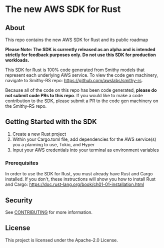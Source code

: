 # The new AWS SDK for Rust 

## About

This repo contains the new AWS SDK for Rust and its public roadmap

**Please Note: The SDK is currently released as an alpha and is intended strictly for feedback purposes only. Do not use this SDK for production workloads.**

This SDK for Rust is 100% code generated from Smithy models that represent each underlying AWS service. To view the code gen machinery, navigate to Smithy-RS repo: https://github.com/awslabs/smithy-rs. 

Because all of the code on this repo has been code generated, **please do not submit code PRs to this repo**. If you would like to make a code contribution to the SDK, please submit a PR to the code gen machinery on the Smithy-RS repo.

## Getting Started with the SDK

1. Create a new Rust project 
2. Within your Cargo.toml file, add dependencies for the AWS service(s) you a planning to use, Tokio, and Hyper
3. Input your AWS credentials into your terminal as environment variables

### Prerequisites

In order to use the SDK for Rust, you must already have Rust and Cargo installed. If you don't, these instructions will show you how to install Rust and Cargo: https://doc.rust-lang.org/book/ch01-01-installation.html

## Security

See [CONTRIBUTING](CONTRIBUTING.md#security-issue-notifications) for more information.

## License

This project is licensed under the Apache-2.0 License.

